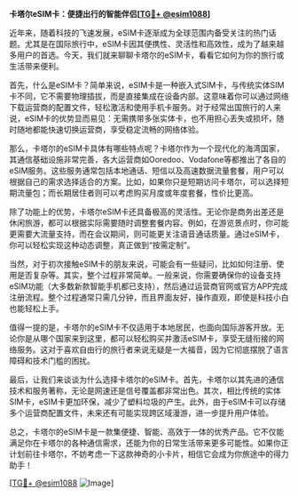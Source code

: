 **卡塔尔eSIM卡：便捷出行的智能伴侣[[TG💪+ @esim1088](https://t.me/s/esim1088)]**

近年来，随着科技的飞速发展，eSIM卡逐渐成为全球范围内备受关注的热门话题。尤其是在国际旅行中，eSIM卡因其便携性、灵活性和高效性，成为了越来越多用户的首选。今天，我们就来聊聊卡塔尔的eSIM卡，看看它如何为你的旅行或生活带来便利。

首先，什么是eSIM卡？简单来说，eSIM卡是一种嵌入式SIM卡，与传统实体SIM卡不同，它不需要物理插拔，而是直接集成在设备内部。这意味着你可以通过网络下载运营商的配置文件，轻松激活和使用手机卡服务。对于经常出国旅行的人来说，eSIM卡的优势显而易见：无需携带多张实体卡，也不用担心丢失或损坏，随时随地都能快速切换运营商，享受稳定流畅的网络体验。

那么，卡塔尔的eSIM卡具体有哪些特点呢？卡塔尔作为一个现代化的海湾国家，其通信基础设施非常完善，各大运营商如Ooredoo、Vodafone等都推出了各自的eSIM服务。这些服务通常包括本地通话、短信以及高速数据流量套餐，用户可以根据自己的需求选择适合的方案。比如，如果你只是短期访问卡塔尔，可以选择短期流量包；而长期居住者则可以考虑购买月度或年度套餐，性价比更高。

除了功能上的优势，卡塔尔eSIM卡还具备极高的灵活性。无论你是商务出差还是休闲旅游，都可以根据实际需要随时调整套餐内容。例如，在游览景点时，你可能更需要大流量支持，而在会议期间，则可能更关注语音通话质量。通过eSIM卡，你可以轻松实现这种动态调整，真正做到“按需定制”。

当然，对于初次接触eSIM卡的朋友来说，可能会有一些疑问，比如如何注册、使用是否复杂等。其实，整个过程非常简单。一般来说，你需要确保你的设备支持eSIM功能（大多数新款智能手机都已支持），然后通过运营商官网或官方APP完成注册流程。整个过程通常只需几分钟，而且界面友好，操作直观，即使是科技小白也能轻松上手。

值得一提的是，卡塔尔的eSIM卡不仅适用于本地居民，也面向国际游客开放。无论你是从哪个国家来到这里，都可以轻松购买并激活eSIM卡，享受无缝衔接的网络服务。这对于喜欢自由行的旅行者来说无疑是一大福音，因为它彻底摆脱了语言障碍和技术门槛的困扰。

最后，让我们来谈谈为什么选择卡塔尔的eSIM卡。首先，卡塔尔以其先进的通信技术和服务著称，无论是网速还是信号覆盖都非常出色。其次，相比传统的实体SIM卡，eSIM卡更加环保，减少了塑料垃圾的产生。此外，由于eSIM卡可以存储多个运营商配置文件，未来还有可能实现跨区域漫游，进一步提升用户体验。

总之，卡塔尔的eSIM卡是一款集便捷、智能、高效于一体的优秀产品。它不仅能满足你在卡塔尔的各种通信需求，还能为你的日常生活带来更多可能性。如果你正计划前往卡塔尔，不妨考虑一下这款神奇的小卡片，相信它会成为你旅途中的得力助手！

[[TG💪+ @esim1088](https://t.me/s/esim1088) ![Image](https://i.postimg.cc/4NQfJmqS/Snipaste-2025-05-13-00-14-12.png)]